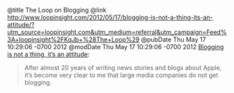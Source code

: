 @title The Loop on Blogging
@link http://www.loopinsight.com/2012/05/17/blogging-is-not-a-thing-its-an-attitude/?utm_source=loopinsight.com&utm_medium=referral&utm_campaign=Feed%3A+loopinsight%2FKqJb+%28The+Loop%29
@pubDate Thu May 17 10:29:06 -0700 2012
@modDate Thu May 17 10:29:06 -0700 2012
<a href="http://www.loopinsight.com/2012/05/17/blogging-is-not-a-thing-its-an-attitude/?utm_source=loopinsight.com&utm_medium=referral&utm_campaign=Feed%3A+loopinsight%2FKqJb+%28The+Loop%29">Blogging is not a thing, it’s an attitude</a>:

>After almost 20 years of writing news stories and blogs about Apple, it’s become very clear to me that large media companies do not get blogging. 
